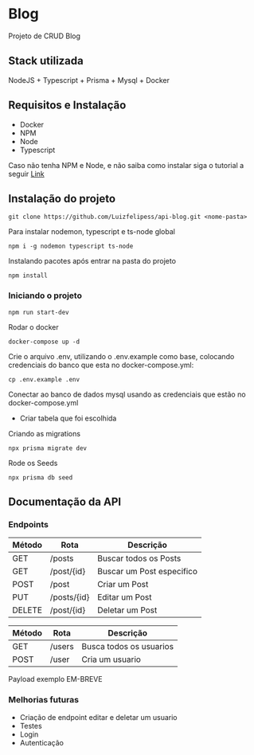 
# Blog
Projeto de CRUD Blog 



## Stack utilizada
NodeJS + Typescript + Prisma + Mysql + Docker



## Requisitos e Instalação

- Docker
- NPM
- Node
- Typescript

Caso não tenha NPM e Node, e não saiba como instalar siga o tutorial a seguir 
[Link](https://balta.io/blog/node-npm-instalacao-configuracao-e-primeiros-passos)

## Instalação do projeto

```
git clone https://github.com/Luizfelipess/api-blog.git <nome-pasta>
```

Para instalar nodemon, typescript e ts-node global
```
npm i -g nodemon typescript ts-node
```

Instalando pacotes após entrar na pasta do projeto
```
npm install
```

### Iniciando o projeto
```
npm run start-dev
```

Rodar o docker 
```
docker-compose up -d
```

Crie o arquivo .env, utilizando o .env.example como base, colocando credenciais do banco que esta no docker-compose.yml:
```
cp .env.example .env
```

Conectar ao banco de dados mysql usando as credenciais que estão no docker-compose.yml
- Criar tabela que foi escolhida

Criando as migrations 
```
npx prisma migrate dev
```

Rode os Seeds
```
npx prisma db seed
```

## Documentação da API

### Endpoints
| Método | Rota | Descrição |
| -------|-------|--------- |
| GET    | /posts      | Buscar todos os Posts|
| GET    | /post/{id} | Buscar um Post especifico|
| POST   | /post | Criar um Post|
| PUT    | /posts/{id} | Editar um Post|
| DELETE | /post/{id} | Deletar um Post|

|Método | Rota | Descrição|
| ------| ------| --------|
|GET    | /users| Busca todos os usuarios|
|POST   | /user| Cria um usuario| 

Payload exemplo EM-BREVE

### Melhorias futuras
- Criação de endpoint editar e deletar um usuario
- Testes
- Login
- Autenticação
